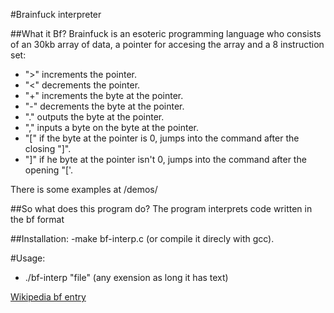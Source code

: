 #Brainfuck interpreter

##What it Bf?
Brainfuck is an esoteric programming language who consists of an 30kb array of data, a pointer for accesing the array and a 8 instruction set:
- ">" increments the pointer.
- "<" decrements the pointer.
- "+" increments the byte at the pointer.
- "-" decrements the byte at the pointer.
- "." outputs the byte at the pointer.
- "," inputs a byte on the byte at the pointer.
- "[" if the byte at the pointer is 0, jumps into the command after the closing "]".
- "]" if he byte at the pointer isn't 0, jumps into the command after the opening "['.

There is some examples at /demos/

##So what does this program do?
The program interprets code written in the bf format

##Installation:
-make bf-interp.c (or compile it direcly with gcc).

#Usage:
- ./bf-interp "file" (any exension as long it has text)


[Wikipedia bf entry](https://en.wikipedia.org/wiki/Brainfuck)
